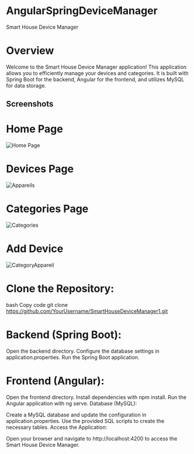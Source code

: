 # AngularSpringDeviceManager
Smart House Device Manager
# Overview
Welcome to the Smart House Device Manager application! This application allows you to efficiently manage your devices and categories. It is built with Spring Boot for the backend, Angular for the frontend, and utilizes MySQL for data storage.

## Screenshots
# Home Page
![Home Page](https://github.com/Amellalzakaria/AngularSpringDeviceManager1/assets/118927619/5d4d053f-445e-4e9c-9393-9e836b391ae0)


# Devices Page
![Appareils](https://github.com/Amellalzakaria/AngularSpringDeviceManager1/assets/118927619/baf5db4d-dc37-4004-b3b0-635950b8b5f7)


# Categories Page
![Categories](https://github.com/Amellalzakaria/AngularSpringDeviceManager1/assets/118927619/ee67b50a-52d3-4284-8edf-5e125f50744a)


# Add Device 
![CategoryAppareil](https://github.com/Amellalzakaria/AngularSpringDeviceManager1/assets/118927619/3b20ca30-4952-47e1-94c2-a54597c33eb5)

# Clone the Repository:

bash
Copy code
git clone https://github.com/YourUsername/SmartHouseDeviceManager1.git
# Backend (Spring Boot):

Open the backend directory.
Configure the database settings in application.properties.
Run the Spring Boot application.

# Frontend (Angular):

Open the frontend directory.
Install dependencies with npm install.
Run the Angular application with ng serve.
Database (MySQL):

Create a MySQL database and update the configuration in application.properties.
Use the provided SQL scripts to create the necessary tables.
Access the Application:

Open your browser and navigate to http://localhost:4200 to access the Smart House Device Manager.
